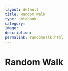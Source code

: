 ```yaml
---
layout: default
title: Random Walk
type: notebook
category:
image:
description:
permalink: randomWalk.html
---
```



# Random Walk